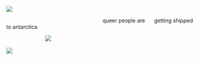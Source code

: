 ![](https://i.postimg.cc/kGYjFvBK/IMG-3816.png)

⠀⠀⠀⠀⠀⠀⠀⠀⠀⠀⠀⠀⠀⠀⠀⠀⠀⠀⠀⠀⠀⠀⠀⠀⠀queer people are ⠀⠀getting shipped to antarctica

⠀⠀⠀⠀⠀⠀⠀⠀⠀⠀![](https://i.postimg.cc/Y0bs2HsK/image-2025-01-17-130201726.png)

![](https://i.postimg.cc/bNdVYWBT/IMG-3817.png)
